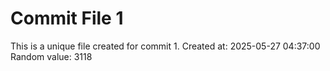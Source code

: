 # Commit File 1

This is a unique file created for commit 1.
Created at: 2025-05-27 04:37:00
Random value: 3118
